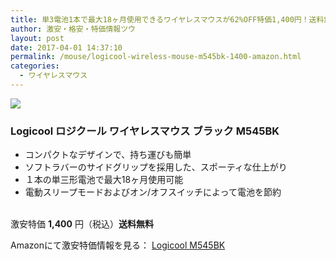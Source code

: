 ```yaml
---
title: 単3電池1本で最大18ヶ月使用できるワイヤレスマウスが62%OFF特価1,400円！送料無料！
author: 激安・格安・特価情報ツウ
layout: post
date: 2017-04-01 14:37:10
permalink: /mouse/logicool-wireless-mouse-m545bk-1400-amazon.html
categories:
  - ワイヤレスマウス
---
```


<div class="img-bg2 img_L">
<a target="_blank"  href="https://www.amazon.co.jp/gp/product/B00HVMFERO/ref=as_li_tl?ie=UTF8&camp=247&creative=1211&creativeASIN=B00HVMFERO&linkCode=as2&tag=tokkajohotsu-22&linkId=bacf70c10a24d37ce710f02a8c44e5e4"><img border="0" src="//ws-fe.amazon-adsystem.com/widgets/q?_encoding=UTF8&MarketPlace=JP&ASIN=B00HVMFERO&ServiceVersion=20070822&ID=AsinImage&WS=1&Format=_SL250_&tag=tokkajohotsu-22" ></a><img src="//ir-jp.amazon-adsystem.com/e/ir?t=tokkajohotsu-22&l=am2&o=9&a=B00HVMFERO" width="1" height="1" border="0" alt="" style="border:none !important; margin:0px !important;" />
</div>

### Logicool ロジクール ワイヤレスマウス ブラック M545BK
<!--more-->

* コンパクトなデザインで、持ち運びも簡単
* ソフトラバーのサイドグリップを採用した、スポーティな仕上がり
* １本の単三形電池で最大18ヶ月使用可能
* 電動スリープモードおよびオン/オフスイッチによって電池を節約

<br clear="all" />激安特価 <span class="tokka-price"><strong>1,400</strong></span> 円（税込）**送料無料**

Amazonにて激安特価情報を見る： <span class="fs150p"><a href="https://www.amazon.co.jp/gp/product/B00HVMFERO/ref=as_li_tl?ie=UTF8&camp=247&creative=1211&creativeASIN=B00HVMFERO&linkCode=as2&tag=tokkajohotsu-22&linkId=bacf70c10a24d37ce710f02a8c44e5e4" target="_blank">Logicool M545BK</a></span>

